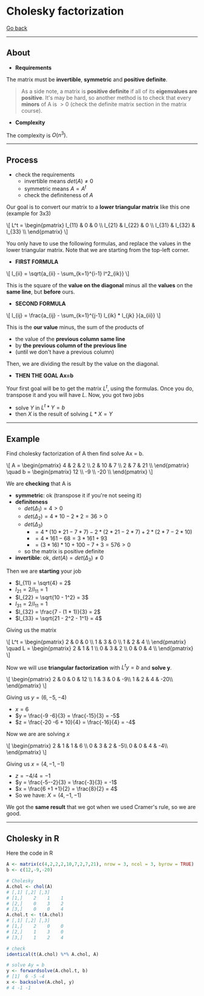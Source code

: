 # Cholesky factorization

[Go back](../index.md)

<hr class="sl">

## About

* **Requirements**

The matrix must be **invertible**, **symmetric** and **positive definite**.

> As a side note, a matrix is **positive definite** if all of its **eigenvalues are positive**. It's may be hard, so another method is to check that every **minors** of A is $\gt 0$ (check the definite matrix section in the matrix course).

* **Complexity**

The complexity is $O(n^3)$.

<hr class="sr">

## Process

* check the requirements
  * invertible means $det(A) \neq 0$
  * symmetric means $A = A^t$
  * check the definiteness of $A$

Our goal is to convert our matrix to a **lower triangular matrix** like this one (example for 3x3)

<p>
\[
L^t = \begin{pmatrix}
l_{11} & 0 & 0 \\
l_{21} & l_{22} & 0 \\
l_{31} & l_{32} & l_{33} \\
\end{pmatrix}
\]
</p>

You only have to use the following formulas, and replace the values in the lower triangular matrix. Note that we are starting from the top-left corner.

* **FIRST FORMULA**

<p>
\[
l_{ii} = \sqrt{a_{ii} - \sum_{k=1}^{i-1} l^2_{ik}}
\]
</p>

This is the square of the **value on the diagonal** minus all the **values** on the **same line**, but **before** ours.

* **SECOND FORMULA**

<p>
\[
l_{ij} = \frac{a_{ij} - \sum_{k=1}^{j-1} l_{ik} * l_{jk} }{a_{ii}}
\]
</p>

This is the **our value** minus, the sum of the products of

* the value of the **previous column same line**
* by **the previous column of the previous line**
* (until we don't have a previous column)

Then, we are dividing the result by the value on the diagonal.

* **THEN THE GOAL Ax=b**

Your first goal will be to get the matrix $L^t$, using the formulas. Once you do, transpose it and you will have $L$. Now, you got two jobs

* solve $Y$ in $L^t * Y = b$
* then $X$ is the result of solving $L * X = Y$

<hr class="sl">

## Example

Find cholesky factorization of A then find solve Ax = b.

<p>
\[
A = \begin{pmatrix}
4 & 2 & 2 \\
2 & 10 & 7 \\
2 & 7 & 21 \\
\end{pmatrix}
\quad
b = \begin{pmatrix}
12 \\
-9 \\
-20 \\
\end{pmatrix}
\]
</p>

We are **checking** that A is

* **symmetric**: ok (transpose it if you're not seeing it)
* **definiteness**
  * $det(\Delta_1) = 4 \gt 0$
  * $det(\Delta_2) = 4 * 10 - 2 * 2 = 36 \gt 0$
  * $det(\Delta_3)$
    * $= 4 * (10 * 21 - 7 * 7) - 2 * (2* 21 -2 * 7) + 2 * ( 2 * 7 - 2 * 10)$
    * $= 4 * 161 - 68 = 3 * 161 + 93$
    * $= (3*16)*10 + 100 - 7 + 3 = 576 \gt 0$
  * so the matrix is positive definite
* **invertible**:  ok, $det(A) = det(\Delta_3) \neq 0$

Then we are **starting** your job

* $l_{11} = \sqrt{4} = 2$
* $l_{21} = 2 / l_{11} = 1$
* $l_{22} = \sqrt{10 - 1^2} = 3$
* $l_{31} = 2 / l_{11} = 1$
* $l_{32} = \frac{7 - (1 * 1)}{3} = 2$
* $l_{33} = \sqrt{21 - 2^2 - 1^1} = 4$

Giving us the matrix

<p>
\[
L^t = \begin{pmatrix}
2 & 0 & 0 \\
1 & 3 & 0 \\
1 & 2 & 4 \\
\end{pmatrix}
\quad
L = \begin{pmatrix}
2 & 1 & 1 \\
0 & 3 & 2 \\
0 & 0 & 4 \\
\end{pmatrix}
\]
</p>

Now we will use **triangular factorization** with $L^t y = b$ and **solve y**.

<p>
\[
\begin{pmatrix}
2 & 0 & 0 & 12 \\
1 & 3 & 0 & -9\\
1 & 2 & 4 & -20\\
\end{pmatrix}
\]
</p>

Giving us $y = (6, -5, -4)$

* $x = 6$
* $y = \frac{-9 -6}{3} = \frac{-15}{3} = -5$
* $z = \frac{-20 -6 + 10}{4} = \frac{-16}{4} = -4$

Now we are are solving $x$

<p>
\[
\begin{pmatrix}
2 & 1 & 1 & 6 \\
0 & 3 & 2 & -5\\
0 & 0 & 4 & -4\\
\end{pmatrix}
\]
</p>

Giving us $x = (4,-1,-1)$

* $z = -4/4 = -1$
* $y = \frac{-5--2}{3} = \frac{-3}{3} = -1$
* $x = \frac{6 +1 +1}{2} = \frac{8}{2} = 4$
* So we have: $X = (4,-1,-1)$

We got the **same result** that we got when we used Cramer's rule, so we are good.

<hr class="sl">

## Cholesky in R

Here the code in R

```r
A <- matrix(c(4,2,2,2,10,7,2,7,21), nrow = 3, ncol = 3, byrow = TRUE)
b <- c(12,-9,-20)

# Cholesky
A.chol <- chol(A)
# [,1] [,2] [,3]
# [1,]    2    1    1
# [2,]    0    3    2
# [3,]    0    0    4
A.chol.t <- t(A.chol)
# [,1] [,2] [,3]
# [1,]    2    0    0
# [2,]    1    3    0
# [3,]    1    2    4

# check
identical(t(A.chol) %*% A.chol, A)

# solve Ay = b
y <- forwardsolve(A.chol.t, b)
# [1]  6 -5 -4
x <- backsolve(A.chol, y)
# 4 -1 -1
```
